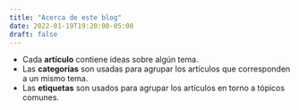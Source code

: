 ```yaml
---
title: "Acerca de este blog"
date: 2022-01-19T19:20:00-05:00
draft: false
---
```


- Cada **artículo** contiene ideas sobre algún tema.
- Las **categorías** son usadas para agrupar los artículos que corresponden a un mismo tema.
- Las **etiquetas** son usados para agrupar los artículos en torno a tópicos comunes.